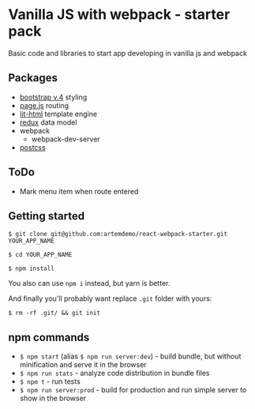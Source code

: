 # Vanilla JS with webpack - starter pack

Basic code and libraries to start app developing in vanilla js and webpack

## Packages
* [bootstrap v.4](https://getbootstrap.com/docs/4.0/getting-started/introduction/) styling
* [page.js](https://www.npmjs.com/package/page) routing
* [lit-html](https://github.com/Polymer/lit-html) template engine
* [redux](https://redux.js.org/) data model
* webpack
    - webpack-dev-server
* [postcss](http://postcss.org/)

## ToDo

* Mark menu item when route entered

## Getting started

```
$ git clone git@github.com:artemdemo/react-webpack-starter.git YOUR_APP_NAME
```

```
$ cd YOUR_APP_NAME
```

```
$ npm install
```

You also can use `npm i` instead, but yarn is better.

And finally you'll probably want replace `.git` folder with yours:

```
$ rm -rf .git/ && git init
```

## npm commands

* `$ npm start` (alias `$ npm run server:dev`) - build bundle, but without minification and serve it in the browser
* `$ npm run stats` - analyze code distribution in bundle files
* `$ npm t` - run tests
* `$ npm run server:prod` - build for production and run simple server to show in the browser
